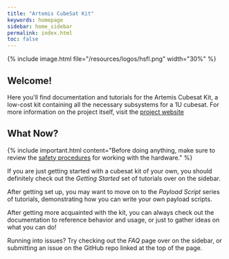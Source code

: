 ```yaml
---
title: "Artemis CubeSat Kit"
keywords: homepage
sidebar: home_sidebar
permalink: index.html
toc: false
---
```



{% include image.html file="/resources/logos/hsfl.png" width="30%" %}

## Welcome!                                                             

Here you'll find documentation and tutorials for the Artemis Cubesat Kit, a low-cost kit containing all the necessary subsystems for a 1U cubesat. For more information on the project itself, visit the <a href="{{ site.project_website }}" target="_blank" rel="noopener">project website</a>


## What Now?

{% include important.html content="Before doing anything, make sure to review the
[safety procedures](pages/safety-procedures.html) for working with the hardware." %}


If you are just getting started with a cubesat kit of your own, you should definitely check out the _Getting Started_ set of tutorials over on the sidebar.

After getting set up, you may want to move on to the _Payload Script_ series of tutorials, demonstrating how you can write your own payload scripts.

After getting more acquainted with the kit, you can always check out the documentation to reference behavior and usage, or just to gather ideas on what you can do!

Running into issues? Try checking out the _FAQ_ page over on the sidebar, or submitting an issue on the GitHub repo linked at the top of the page.
